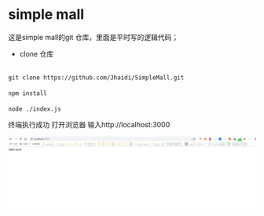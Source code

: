 # simple mall

这是simple mall的git 仓库，里面是平时写的逻辑代码；

* clone 仓库

```shell

git clone https://github.com/Jhaidi/SimpleMall.git

npm install

node ./index.js
```

终端执行成功 打开浏览器 输入http://localhost:3000

![成功](./static/img/step1.png)